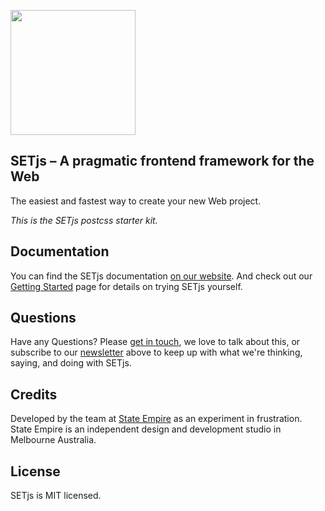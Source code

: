 <a href="https://setjs.org"><img src="http://setjs.org/images/social/github.png" width="200"></a>
<br />

## SETjs – A pragmatic frontend framework for the Web
The easiest and fastest way to create your new Web project.

_This is the SETjs postcss starter kit._

## Documentation
You can find the SETjs documentation [on our website](https://setjs.org/docs). And check out our [Getting Started](https://setjs.org/docs/getting-started) page for details on trying SETjs yourself.

## Questions
Have any Questions? Please [get in touch](https://stateempire.com/contact), we love to talk about this, or subscribe to our [newsletter](https://setjs.org) above to keep up with what we're thinking, saying, and doing with SETjs.

## Credits
Developed by the team at [State Empire](https://stateempire.com) as an experiment in frustration. State Empire is an independent design and development studio in Melbourne Australia.

## License
SETjs is MIT licensed.
